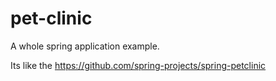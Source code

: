 # pet-clinic
A whole spring application example.

Its like the https://github.com/spring-projects/spring-petclinic
